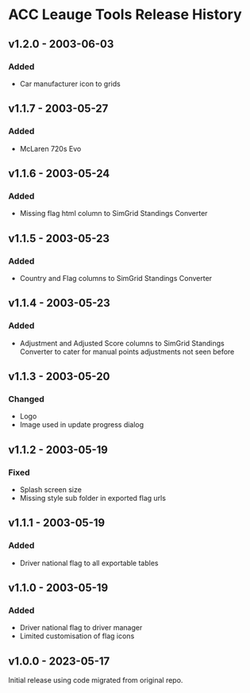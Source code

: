 # ACC Leauge Tools Release History

## v1.2.0 - 2003-06-03

### Added
- Car manufacturer icon to grids

## v1.1.7 - 2003-05-27

### Added
- McLaren 720s Evo

## v1.1.6 - 2003-05-24

### Added
- Missing flag html column to SimGrid Standings Converter

## v1.1.5 - 2003-05-23

### Added
- Country and Flag columns to SimGrid Standings Converter

## v1.1.4 - 2003-05-23

### Added
- Adjustment and Adjusted Score columns to SimGrid Standings Converter to cater for manual points adjustments not seen before

## v1.1.3 - 2003-05-20

### Changed
- Logo
- Image used in update progress dialog

## v1.1.2 - 2003-05-19

### Fixed
- Splash screen size
- Missing style sub folder in exported flag urls

## v1.1.1 - 2003-05-19

### Added
- Driver national flag to all exportable tables

## v1.1.0 - 2003-05-19

### Added
- Driver national flag to driver manager
- Limited customisation of flag icons

## v1.0.0 - 2023-05-17
Initial release using code migrated from original repo.


